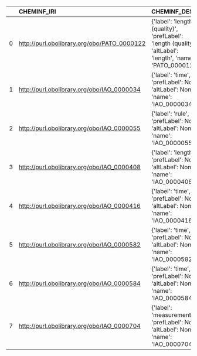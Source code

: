 |    | CHEMINF_IRI                                 | CHEMINF_DESC                                                                                                 | M3_IRI                                              | M3_DESC                                         | M3_DEF   |
|---:|:--------------------------------------------|:-------------------------------------------------------------------------------------------------------------|:----------------------------------------------------|:------------------------------------------------|:---------|
|  0 | http://purl.obolibrary.org/obo/PATO_0000122 | {'label': 'length (quality)', 'prefLabel': 'length (quality)', 'altLabel': 'length', 'name': 'PATO_0000122'} | http://sensormeasurement.appspot.com/m3#Length      | {'label': 'length', 'name': 'length'}           | []       |
|  1 | http://purl.obolibrary.org/obo/IAO_0000034  | {'label': 'time', 'prefLabel': None, 'altLabel': None, 'name': 'IAO_0000034'}                                | http://sensormeasurement.appspot.com/m3#Time        | {'label': 'time', 'name': 'time'}               | []       |
|  2 | http://purl.obolibrary.org/obo/IAO_0000055  | {'label': 'rule', 'prefLabel': None, 'altLabel': None, 'name': 'IAO_0000055'}                                | http://sensormeasurement.appspot.com/m3#Rule        | {'label': 'rule', 'name': 'rule'}               | []       |
|  3 | http://purl.obolibrary.org/obo/IAO_0000408  | {'label': 'length', 'prefLabel': None, 'altLabel': None, 'name': 'IAO_0000408'}                              | http://sensormeasurement.appspot.com/m3#Length      | {'label': 'length', 'name': 'length'}           | []       |
|  4 | http://purl.obolibrary.org/obo/IAO_0000416  | {'label': 'time', 'prefLabel': None, 'altLabel': None, 'name': 'IAO_0000416'}                                | http://sensormeasurement.appspot.com/m3#Time        | {'label': 'time', 'name': 'time'}               | []       |
|  5 | http://purl.obolibrary.org/obo/IAO_0000582  | {'label': 'time', 'prefLabel': None, 'altLabel': None, 'name': 'IAO_0000582'}                                | http://sensormeasurement.appspot.com/m3#Time        | {'label': 'time', 'name': 'time'}               | []       |
|  6 | http://purl.obolibrary.org/obo/IAO_0000584  | {'label': 'time', 'prefLabel': None, 'altLabel': None, 'name': 'IAO_0000584'}                                | http://sensormeasurement.appspot.com/m3#Time        | {'label': 'time', 'name': 'time'}               | []       |
|  7 | http://purl.obolibrary.org/obo/IAO_0000704  | {'label': 'measurement', 'prefLabel': None, 'altLabel': None, 'name': 'IAO_0000704'}                         | http://sensormeasurement.appspot.com/m3#Measurement | {'label': 'measurement', 'name': 'measurement'} | []       |